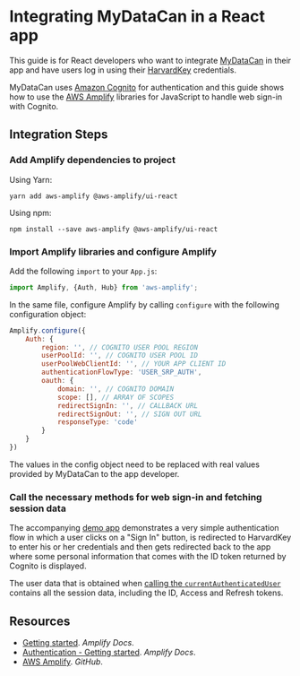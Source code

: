 # Integrating MyDataCan in a React app

This guide is for React developers who want to integrate [MyDataCan](https://harvard.mydatacan.org) in their app and have users log in using their [HarvardKey](https://key.harvard.edu) credentials.

MyDataCan uses [Amazon Cognito](https://aws.amazon.com/cognito/) for authentication and this guide shows how to use the [AWS Amplify](https://aws.amazon.com/amplify/) libraries for JavaScript to handle web sign-in with Cognito.

## Integration Steps

### Add Amplify dependencies to project

Using Yarn:

```
yarn add aws-amplify @aws-amplify/ui-react
```

Using npm:

```
npm install --save aws-amplify @aws-amplify/ui-react
```

### Import Amplify libraries and configure Amplify

Add the following `import` to your `App.js`:

```js
import Amplify, {Auth, Hub} from 'aws-amplify';
```

In the same file, configure Amplify by calling `configure` with the following configuration object:

```js
Amplify.configure({
    Auth: {
        region: '', // COGNITO USER POOL REGION
        userPoolId: '', // COGNITO USER POOL ID
        userPoolWebClientId: '', // YOUR APP CLIENT ID
        authenticationFlowType: 'USER_SRP_AUTH',
        oauth: {
            domain: '', // COGNITO DOMAIN
            scope: [], // ARRAY OF SCOPES
            redirectSignIn: '', // CALLBACK URL
            redirectSignOut: '', // SIGN OUT URL
            responseType: 'code'
        }
    }
})
```

The values in the config object need to be replaced with real values provided by MyDataCan to the app developer.

### Call the necessary methods for web sign-in and fetching session data

The accompanying [demo app](amplify-cognito-auth-demo) demonstrates a very simple authentication flow in which a user clicks on a "Sign In" button, is redirected to HarvardKey to enter his or her credentials and then gets redirected back to the app where some personal information that comes with the ID token returned by Cognito is displayed.

The user data that is obtained when [calling the `currentAuthenticatedUser`](amplify-cognito-auth-demo/src/App.js#L47) contains all the session data, including the ID, Access and Refresh tokens.

## Resources

* [Getting started](https://docs.amplify.aws/start/q/integration/react). _Amplify Docs_.
* [Authentication - Getting started](https://docs.amplify.aws/lib/auth/getting-started/q/platform/js). _Amplify Docs_.
* [AWS Amplify](https://github.com/aws-amplify/amplify-js). _GitHub_.